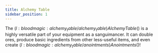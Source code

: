 ```yaml
---
title: Alchemy Table
sidebar_position: 1
---
```


The $(l:bloodmagic:alchemy_table/alchemy_table)Alchemy Table$() is a highly versatile part of your equipment as a sanguimancer. It can double ores, produce basic ingredients from other less-useful items, and even create $(l:bloodmagic:alchemy_table/anointments)Anointments$()!
